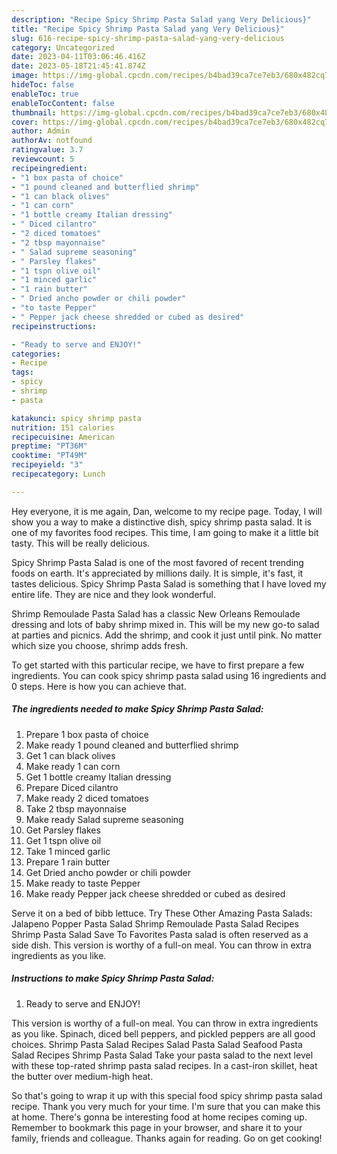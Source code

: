 ```yaml
---
description: "Recipe Spicy Shrimp Pasta Salad yang Very Delicious}"
title: "Recipe Spicy Shrimp Pasta Salad yang Very Delicious}"
slug: 616-recipe-spicy-shrimp-pasta-salad-yang-very-delicious
category: Uncategorized
date: 2023-04-11T03:06:46.416Z
date: 2023-05-18T21:45:41.874Z
image: https://img-global.cpcdn.com/recipes/b4bad39ca7ce7eb3/680x482cq70/spicy-shrimp-pasta-salad-recipe-main-photo.jpg
hideToc: false
enableToc: true
enableTocContent: false
thumbnail: https://img-global.cpcdn.com/recipes/b4bad39ca7ce7eb3/680x482cq70/spicy-shrimp-pasta-salad-recipe-main-photo.jpg
cover: https://img-global.cpcdn.com/recipes/b4bad39ca7ce7eb3/680x482cq70/spicy-shrimp-pasta-salad-recipe-main-photo.jpg
author: Admin
authorAv: notfound
ratingvalue: 3.7
reviewcount: 5
recipeingredient:
- "1 box pasta of choice"
- "1 pound cleaned and butterflied shrimp"
- "1 can black olives"
- "1 can corn"
- "1 bottle creamy Italian dressing"
- " Diced cilantro"
- "2 diced tomatoes"
- "2 tbsp mayonnaise"
- " Salad supreme seasoning"
- " Parsley flakes"
- "1 tspn olive oil"
- "1 minced garlic"
- "1 rain butter"
- " Dried ancho powder or chili powder"
- "to taste Pepper"
- " Pepper jack cheese shredded or cubed as desired"
recipeinstructions:

- "Ready to serve and ENJOY!"
categories:
- Recipe
tags:
- spicy
- shrimp
- pasta

katakunci: spicy shrimp pasta 
nutrition: 151 calories
recipecuisine: American
preptime: "PT36M"
cooktime: "PT49M"
recipeyield: "3"
recipecategory: Lunch

---
```



Hey everyone, it is me again, Dan, welcome to my recipe page. Today, I will show you a way to make a distinctive dish, spicy shrimp pasta salad. It is one of my favorites food recipes. This time, I am going to make it a little bit tasty. This will be really delicious.

Spicy Shrimp Pasta Salad is one of the most favored of recent trending foods on earth. It's appreciated by millions daily. It is simple, it's fast, it tastes delicious. Spicy Shrimp Pasta Salad is something that I have loved my entire life. They are nice and they look wonderful.

Shrimp Remoulade Pasta Salad has a classic New Orleans Remoulade dressing and lots of baby shrimp mixed in. This will be my new go-to salad at parties and picnics. Add the shrimp, and cook it just until pink. No matter which size you choose, shrimp adds fresh.


To get started with this particular recipe, we have to first prepare a few ingredients. You can cook spicy shrimp pasta salad using 16 ingredients and 0 steps. Here is how you can achieve that.

<!--inarticleads1-->

##### The ingredients needed to make Spicy Shrimp Pasta Salad:

1. Prepare 1 box pasta of choice
1. Make ready 1 pound cleaned and butterflied shrimp
1. Get 1 can black olives
1. Make ready 1 can corn
1. Get 1 bottle creamy Italian dressing
1. Prepare  Diced cilantro
1. Make ready 2 diced tomatoes
1. Take 2 tbsp mayonnaise
1. Make ready  Salad supreme seasoning
1. Get  Parsley flakes
1. Get 1 tspn olive oil
1. Take 1 minced garlic
1. Prepare 1 rain butter
1. Get  Dried ancho powder or chili powder
1. Make ready to taste Pepper
1. Make ready  Pepper jack cheese shredded or cubed as desired


Serve it on a bed of bibb lettuce. Try These Other Amazing Pasta Salads: Jalapeno Popper Pasta Salad Shrimp Remoulade Pasta Salad Recipes Shrimp Pasta Salad Save To Favorites Pasta salad is often reserved as a side dish. This version is worthy of a full-on meal. You can throw in extra ingredients as you like. 

<!--inarticleads2-->

##### Instructions to make Spicy Shrimp Pasta Salad:


1. Ready to serve and ENJOY!

This version is worthy of a full-on meal. You can throw in extra ingredients as you like. Spinach, diced bell peppers, and pickled peppers are all good choices. Shrimp Pasta Salad Recipes Salad Pasta Salad Seafood Pasta Salad Recipes Shrimp Pasta Salad Take your pasta salad to the next level with these top-rated shrimp pasta salad recipes. In a cast-iron skillet, heat the butter over medium-high heat. 

So that's going to wrap it up with this special food spicy shrimp pasta salad recipe. Thank you very much for your time. I'm sure that you can make this at home. There's gonna be interesting food at home recipes coming up. Remember to bookmark this page in your browser, and share it to your family, friends and colleague. Thanks again for reading. Go on get cooking!
